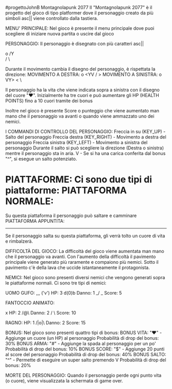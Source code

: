 #progettoJohnB
Montagnolapunk 2077
Il "Montagnolapunk 2077" è il progetto del gioco di tipo platformer
dove il personaggio creato da più simboli asc|| viene controllato dalla tastiera.

MENU' PRINCIPALE:
Nel gioco è presente il menu principale dove puoi scegliere di iniziare nuova partita o uscire dal gioco

PERSONAGGIO:
Il personaggio è disegnato con più caratteri asc||

  o
 /Y\
 / \

Durante il movimento cambia il disegno del personaggio, è rispettata la direzione:
MOVIMENTO A DESTRA:
  o
 <YV
 / >
 MOVIMENTO A SINISTRA:
  o
 VY>
 < \

Il personaggio ha la vita che viene indicata sopra a sinistra con il disegno del cuore "♥". Inizialmente ha tre cuori e può aumentare gli HP (HEALTH POINTS) fino a 10 cuori tramite dei bonus 

Inoltre nel gioco è presente Score o punteggio che viene aumentato man mano che il personaggio va avanti o quando viene ammazzato uno dei nemici.


I COMMANDI DI CONTROLLO DEL PERSONAGGIO:
Freccia in su (KEY_UP) - Salto del personaggio
Freccia destra (KEY_RIGHT) - Movimento a destra del personaggio
Freccia sinistra (KEY_LEFT) - Movimento a sinistra del personaggio
Durante il salto si può scegliere la direzione (Destra o sinistra) mentre il personaggio sta in aria.
V - Se si ha una carica conferita dal bonus "^", si esegue un salto potenziato.

PIATTAFORME:
Ci sono due tipi di piattaforme:
PIATTAFORMA NORMALE:
========
Su questa piattaforma il personaggio può saltare e camminare
PIATTAFORMA APPUNTITA:
********
Se il personaggio salta su questa piattaforma, gli verrà tolto un cuore di vita e rimbalzerà.

DIFFICOLTÀ DEL GIOCO:
La difficoltà del gioco viene aumentata man mano che il personaggio va avanti. Con l'aumento della difficoltà il pavimento principale viene generato più raramente e compaiono più nemici. Sotto il pavimento c'è della lava che uccide istantaneamente il protagonista. 

NEMICI:
Nel gioco sono presenti diversi nemici che vengono generati sopra le piattaforme normali. Ci sono tre tipi di nemici:

UOMO GUFO:
 ,,,
('v')     HP: 3
d(0)b     Danno: 1
_/ \_     Score: 5

FANTOCCIO ANIMATO:

 x        HP: 2
/@\       Danno: 2
/ \       Score: 10

RAGNO:
          HP: 1
/|o|\     Danno: 2
          Score: 15

    
BONUS:
Nel gioco sono presenti quattro tipi di bonus:
BONUS VITA:
"♥" - Aggiunge un cuore (un HP) al personaggio
      Probabilità di drop del bonus: 30%
BONUS ARMA: 
"#" - Aggiunge la spada al personaggio per un po'
      Probabilità di drop del bonus: 10%
BONUS SCORE:
"$" - Aggiunge 20 punti al score del personaggio 
      Probabilità di drop del bonus: 40%
BONUS SALTO:
"^" - Permette di eseguire un super salto premendo V
      Probabilità di drop del bonus: 20%

MORTE DEL PERSONAGGIO:
Quando il personaggio perde ogni punto vita (o cuore), viene visualizzata la schermata di game over.

